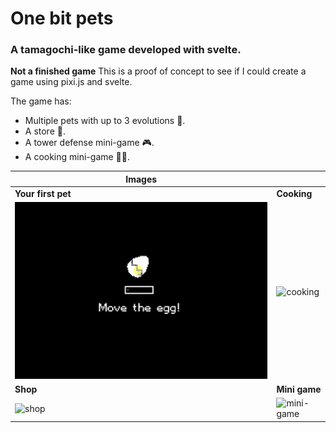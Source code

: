 # One bit pets

### A tamagochi-like game developed with svelte.

**Not a finished game**
This is a proof of concept to see if I could create a game using pixi.js and svelte.

The game has:

- Multiple pets with up to 3 evolutions 🐔.
- A store 🛒.
- A tower defense mini-game 🎮.
- A cooking mini-game 🧑‍🍳️.

| Images                                         |                                          |
| ---------------------------------------------- | ---------------------------------------- |
| **Your first pet**                             | **Cooking**                              |
| ![move the egg](./readme-img/move-the-egg.gif) | ![cooking](./readme-img/cooking.gif)     |
| **Shop**                                       | **Mini game**                            |
| ![shop](./readme-img/shop.gif)                 | ![mini-game](./readme-img/mini-game.gif) |

